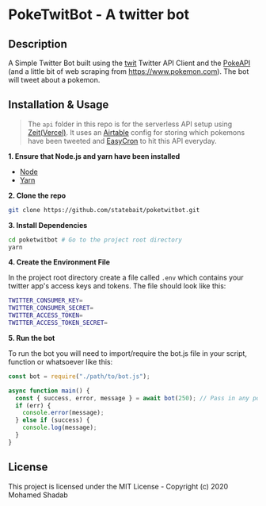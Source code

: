 # PokeTwitBot - A twitter bot

## Description

A Simple Twitter Bot built using the [twit](https://github.com/ttezel/twit) Twitter API Client and the [PokeAPI](https://pokeapi.co/) (and a little bit of web scraping from https://www.pokemon.com). The bot will tweet about a pokemon.

## Installation & Usage

> The `api` folder in this repo is for the serverless API setup using [Zeit(Vercel)](https://vercel.com/). It uses an [Airtable](https://airtable.com/invite/r/GPY1lsA0) config for storing which pokemons have been tweeted and [EasyCron](https://www.easycron.com/?ref=167187) to hit this API everyday.

**1. Ensure that Node.js and yarn have been installed**

- [Node](https://nodejs.org/)
- [Yarn](https://yarnpkg.com/)

**2. Clone the repo**

```bash
git clone https://github.com/statebait/poketwitbot.git
```

**3. Install Dependencies**

```bash
cd poketwitbot # Go to the project root directory
yarn
```

**4. Create the Environment File**

In the project root directory create a file called `.env` which contains your twitter app's access keys and tokens. The file should look like this:

```bash
TWITTER_CONSUMER_KEY=
TWITTER_CONSUMER_SECRET=
TWITTER_ACCESS_TOKEN=
TWITTER_ACCESS_TOKEN_SECRET=
```

**5. Run the bot**

To run the bot you will need to import/require the bot.js file in your script, function or whatsoever like this:

```js
const bot = require("./path/to/bot.js");

async function main() {
  const { success, error, message } = await bot(250); // Pass in any pokemon id as the argument (pokemon id is the pokemon no. in the pokedex
  if (err) {
    console.error(message);
  } else if (success) {
    console.log(message);
  }
}
```

## License

This project is licensed under the MIT License - Copyright (c) 2020 Mohamed Shadab
